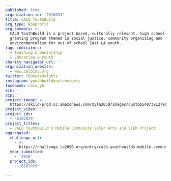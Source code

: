 ```yaml
---
published: true
organization_id: '2016033'
title: CALO YouthBuild
org_type: Nonprofit
org_summary: >-
  CALÓ YouthBuild is a project based, culturally relevant, high school diploma
  granting program themed in social justice, community organizing and
  environmentalism for out of school East LA youth.
tags_indicators:
  - Teaching & mentorship
  - Education & youth
charity_navigator_url: ''
organization_website:
  - www.caloinc.org
twitter: YBBoyleHeights
instagram: youthbuildboyleheights
facebook: calo_yb
ein: ''
zip: ''
project_image: >-
  https://skild-prod.s3.amazonaws.com/myla2050/images/custom540/3912790265741-team91.jpg
project_video: ''
project_ids:
  - '6102029'
project_titles:
  - CALÓ YouthBuild's Mobile Community Solar Arts and STEM Project
aggregated:
  challenge_url:
    - >-
      https://challenge.la2050.org/entry/caló-youthbuilds-mobile-community-solar-arts-and-stem-project
  year_submitted:
    - '2016'
  project_ids:
    - '6102029'

---
```

